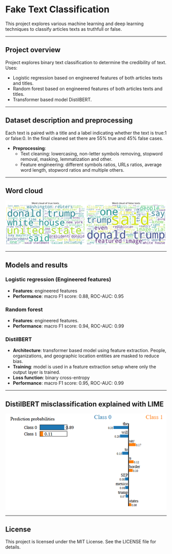 # Fake Text Classification

This project explores various machine learning and deep learning techniques to classify articles texts as truthfull or false.

---

## Project overview

Project explores binary text classification to determine the credibility of text. 
Uses:

- Logistic regression based on engineered features of both articles texts and titles.
- Random forest based on engineered features of both articles texts and titles.
- Transformer based model DistilBERT.

---

## Dataset description and preprocessing

Each text is paired with a title and a label indicating whether the text is true:1 or false:0. In the final cleaned set there are 55% true and 45% false cases.

- **Preprocessing**:
  - Text cleaning: lowercasing, non-letter symbols removing, stopword removal, masking, lemmatization and other.
  - Feature engineering: different symbols ratios, URLs ratios, average word length, stopword ratios and multiple others.

---

## Word cloud


![Word Cloud](images/word_cloud.PNG)

---

## Models and results

### Logistic regression (Engineered features)
- **Features**: engineered features
- **Performance**: macro F1 score: 0.88, ROC-AUC: 0.95

### Random forest
- **Features**: engineered features.
- **Performance**: macro F1 score: 0.94, ROC-AUC: 0.99

### DistilBERT
- **Architecture**: transformer based model using feature extraction. People, organizations, and geographic location entities are masked to reduce bias.
- **Training**: model is used in a feature extraction setup where only the output layer is trained.
- **Loss function**: binary cross-entropy
- **Performance**: macro F1 score: 0.95, ROC-AUC: 0.99

---

## DistilBERT misclassification explained with LIME

![LIME Analysis](images/lime.PNG)

---

## License

This project is licensed under the MIT License. See the LICENSE file for details.
